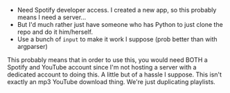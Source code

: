 - Need Spotify developer access. I created a new app, so this probably means I need a server...
- But I'd much rather just have someone who has Python to just clone the repo and do it him/herself.
- Use a bunch of `input` to make it work I suppose (prob better than with argparser)

This probably means that in order to use this, you would need BOTH a Spotify and YouTube account
since I'm not hosting a server with a dedicated account to doing this. A little but of a hassle
I suppose. This isn't exactly an mp3 YouTube download thing. We're just duplicating playlists.
